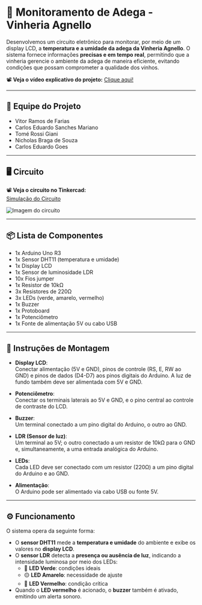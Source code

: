 # 🍷 Monitoramento de Adega - Vinheria Agnello

Desenvolvemos um circuito eletrônico para monitorar, por meio de um display LCD, a **temperatura e a umidade da adega da Vinheria Agnello**. O sistema fornece informações **precisas e em tempo real**, permitindo que a vinheria gerencie o ambiente da adega de maneira eficiente, evitando condições que possam comprometer a qualidade dos vinhos.

📽️ **Veja o vídeo explicativo do projeto:** [Clique aqui!](https://vm.tiktok.com/ZMSREwNuL/)

---

## 👥 Equipe do Projeto
- Vitor Ramos de Farias  
- Carlos Eduardo Sanches Mariano  
- Tomé Rossi Giani  
- Nicholas Braga de Souza  
- Carlos Eduardo Goes  

---

## 🖥️ Circuito

📽️ **Veja o circuito no Tinkercad:**  
[Simulação do Circuito](https://www.tinkercad.com/things/7JwIQRuH129-cp2-edge-/editel?returnTo=https%3A%2F%2Fwww.tinkercad.com%2Fdashboard&sharecode=-iuyU3SJD98re6uGchg4mXYNVrO0RNIHapWxlbPYhVc)

![Imagem do circuito](https://github.com/user-attachments/assets/8dca4808-71e8-434c-b4f9-b2665f2c5592)

---

## 📦 Lista de Componentes

- 1x Arduino Uno R3  
- 1x Sensor DHT11 (temperatura e umidade)  
- 1x Display LCD  
- 1x Sensor de luminosidade LDR  
- 10x Fios jumper  
- 1x Resistor de 10kΩ  
- 3x Resistores de 220Ω  
- 3x LEDs (verde, amarelo, vermelho)  
- 1x Buzzer  
- 1x Protoboard  
- 1x Potenciômetro  
- 1x Fonte de alimentação 5V ou cabo USB  

---

## 🔧 Instruções de Montagem

- **Display LCD**:  
  Conectar alimentação (5V e GND), pinos de controle (RS, E, RW ao GND) e pinos de dados (D4-D7) aos pinos digitais do Arduino. A luz de fundo também deve ser alimentada com 5V e GND.

- **Potenciômetro**:  
  Conectar os terminais laterais ao 5V e GND, e o pino central ao controle de contraste do LCD.

- **Buzzer**:  
  Um terminal conectado a um pino digital do Arduino, o outro ao GND.

- **LDR (Sensor de luz)**:  
  Um terminal ao 5V; o outro conectado a um resistor de 10kΩ para o GND e, simultaneamente, a uma entrada analógica do Arduino.

- **LEDs**:  
  Cada LED deve ser conectado com um resistor (220Ω) a um pino digital do Arduino e ao GND.

- **Alimentação**:  
  O Arduino pode ser alimentado via cabo USB ou fonte 5V.

---

## ⚙️ Funcionamento

O sistema opera da seguinte forma:

- O **sensor DHT11** mede a **temperatura e umidade** do ambiente e exibe os valores no **display LCD**.  
- O **sensor LDR** detecta a **presença ou ausência de luz**, indicando a intensidade luminosa por meio dos LEDs:
  - 🔵 **LED Verde**: condições ideais  
  - 🟡 **LED Amarelo**: necessidade de ajuste  
  - 🔴 **LED Vermelho**: condição crítica  
- Quando o **LED vermelho** é acionado, o **buzzer** também é ativado, emitindo um alerta sonoro.
